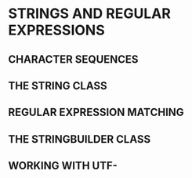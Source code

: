 # STRINGS AND REGULAR EXPRESSIONS
## CHARACTER SEQUENCES
## THE STRING CLASS
## REGULAR EXPRESSION MATCHING
## THE STRINGBUILDER CLASS
## WORKING WITH UTF-
